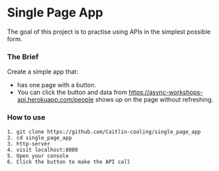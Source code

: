 # Single Page App
The goal of this project is to practise using APIs in the simplest possible form.

### The Brief
Create a simple app that:
- has one page with a button.
- You can click the button and data from https://async-workshops-api.herokuapp.com/people shows up on the page without refreshing.

### How to use
```
1. git clone https://github.com/Caitlin-cooling/single_page_app
2. cd single_page_app
3. http-server
4. visit localhost:8080
5. Open your console
6. Click the button to make the API call
```
